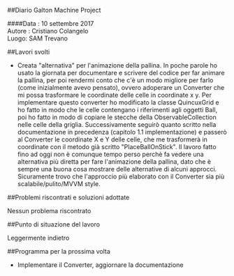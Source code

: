 ##Diario Galton Machine Project

####Data : 10 settembre 2017 <br> Autore : Cristiano Colangelo <br> Luogo: SAM Trevano

##Lavori svolti

- Creata "alternativa" per l'animazione della pallina. In poche parole ho usato la giornata per documentare e scrivere del codice per far animare la pallina, per poi rendermi conto che c'è un modo migliore per farlo (come inizialmente avevo pensato), ovvero adoperare un Converter che mi possa trasformare le coordinate delle celle in coordinate x y. Per implementare questo converter ho modificato la classe QuincuxGrid e ho fatto in modo che le celle contengano i riferimenti agli oggetti Ball, poi ho fatto in modo di copiare le stecche della ObservableCollection nelle celle della griglia. Successivamente seguirò quanto scritto nella documentazione in precedenza (capitolo 1.1 implementazione) e passerò al Converter le coordinate X e Y delle celle, che me trasformerà in coordinate con il metodo già scritto "PlaceBallOnStick". Il lavoro fatto fino ad oggi non è comunque tempo perso perchè fa vedere una alternativa più diretta per fare l'animazione della pallina, dato che è sempre una buona cosa mostrare delle alternative di alcuni approcci. Sicuramente trovo che l'approccio più elaborato con il Converter sia più scalabile/pulito/MVVM style.


##Problemi riscontrati e soluzioni adottate

Nessun problema riscontrato

##Punto di situazione del lavoro

Leggermente indietro

##Programma per la prossima volta

- Implementare il Converter, aggiornare la documentazione